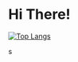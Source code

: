 # Hi There!
[![Top Langs](https://github-readme-stats.vercel.app/api/top-langs/?username=Russell-Shean&exclude_repo=Russell-Shean.github.io,NLD-COVID19-sewage)](https://github.com/anuraghazra/github-readme-stats)

s

<!-- I took the code for this from here: https://omrilotan.medium.com/rich-html-in-github-readme-bfb3de791441 -->
